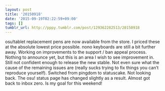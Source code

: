 ```yaml
---
layout: post
title: '20150918'
date: '2015-09-19T02:22:59+09:00'
tags: []
tumblr_url: http://pppy.tumblr.com/post/129362282513/20150918
---
```

osu!tablet replacement pens are now available from the store. I priced these at the absolute lowest price possible.
nono keyboards are still a bit further away.
Working on improvements to the support / ban appeal process. Nothing to announce yet, but this is an area I wish to see improvement in.
Still not confident enough to release the new stable. Not even sure what the cause of the remaining issues are (really sucks trying to fix things you can’t reproduce yourself).
Switched from pingdom to statuscake. Not looking back. The osu! status page has changed slightly as a result.
Almost got back to inbox zero. Is my goal for this weekend!
